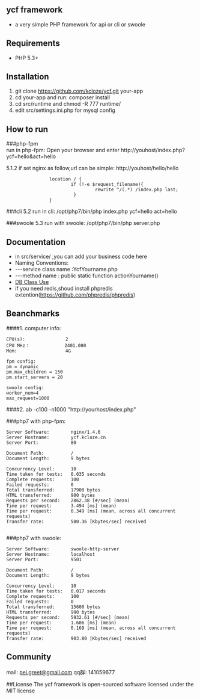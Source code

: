 ## ycf framework


* a very simple PHP framework  for api or cli or swoole


## Requirements

* PHP 5.3+


## Installation

1. git clone https://github.com/kcloze/ycf.git your-app
2. cd your-app and run: composer install
3. cd src/runtime and chmod -R 777 runtime/
4. edit src/settings.ini.php for mysql config

## How to run

###php-fpm  
run in php-fpm: Open your browser and enter http://youhost/index.php?ycf=hello&act=hello

5.1.2 if set nginx as follow,url can be simple: http://youhost/hello/hello

```
                location / {
                        if (!-e $request_filename){
                                 rewrite ^/(.*) /index.php last;
                         }
                }

```

###cli
5.2 run in cli: /opt/php7/bin/php index.php ycf=hello act=hello

###swoole
5.3 run with swoole: /opt/php7/bin/php server.php



## Documentation
 * in src/service/ ,you can add your business code here
 * Naming Conventions: 
 * ---service class name :YcfYourname.php
 * ---method name : public static function actionYourname()
 * [DB Class Use](DB_README.md)
 * if you need redis,shoud install phpredis extention(https://github.com/phpredis/phpredis)

## Beanchmarks
####1. computer info: 
```
CPU(s):               2
CPU MHz：             2401.000
Mem:                  4G

fpm config:
pm = dynamic
pm.max_children = 150
pm.start_servers = 20

swoole config:
worker_num=4
max_request=1000
```

####2. ab -c100 -n1000 "http://yourhost/index.php"

###php7 with php-fpm:
```
Server Software:        nginx/1.4.6
Server Hostname:        ycf.kcloze.cn
Server Port:            80

Document Path:          /
Document Length:        9 bytes

Concurrency Level:      10
Time taken for tests:   0.035 seconds
Complete requests:      100
Failed requests:        0
Total transferred:      17900 bytes
HTML transferred:       900 bytes
Requests per second:    2862.38 [#/sec] (mean)
Time per request:       3.494 [ms] (mean)
Time per request:       0.349 [ms] (mean, across all concurrent requests)
Transfer rate:          500.36 [Kbytes/sec] received


```


###php7 with swoole:
```
Server Software:        swoole-http-server
Server Hostname:        localhost
Server Port:            9501

Document Path:          /
Document Length:        9 bytes

Concurrency Level:      10
Time taken for tests:   0.017 seconds
Complete requests:      100
Failed requests:        0
Total transferred:      15600 bytes
HTML transferred:       900 bytes
Requests per second:    5932.61 [#/sec] (mean)
Time per request:       1.686 [ms] (mean)
Time per request:       0.169 [ms] (mean, across all concurrent requests)
Transfer rate:          903.80 [Kbytes/sec] received

```

## Community
mail: pei.greet@gmail.com
qq群: 141059677


##License
The ycf framework is open-sourced software licensed under the MIT license

